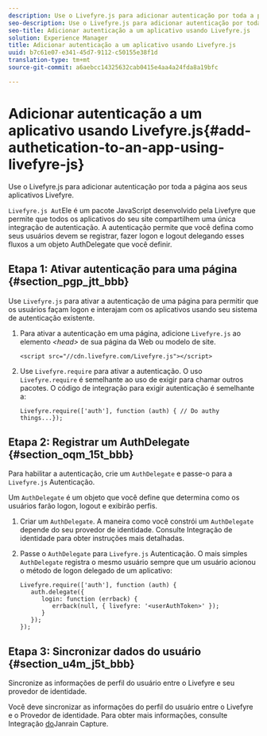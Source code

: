 ```yaml
---
description: Use o Livefyre.js para adicionar autenticação por toda a página aos seus aplicativos Livefyre.
seo-description: Use o Livefyre.js para adicionar autenticação por toda a página aos seus aplicativos Livefyre.
seo-title: Adicionar autenticação a um aplicativo usando Livefyre.js
solution: Experience Manager
title: Adicionar autenticação a um aplicativo usando Livefyre.js
uuid: b7c61e07-e341-45d7-9112-c50155e38f1d
translation-type: tm+mt
source-git-commit: a6aebcc14325632cab0415e4aa4a24fda8a19bfc

---
```



# Adicionar autenticação a um aplicativo usando Livefyre.js{#add-authetication-to-an-app-using-livefyre-js}

Use o Livefyre.js para adicionar autenticação por toda a página aos seus aplicativos Livefyre.

`Livefyre.js Aut`Ele é um pacote JavaScript desenvolvido pela Livefyre que permite que todos os aplicativos do seu site compartilhem uma única integração de autenticação. A autenticação permite que você defina como seus usuários devem se registrar, fazer logon e logout delegando esses fluxos a um objeto AuthDelegate que você definir.

## Etapa 1: Ativar autenticação para uma página {#section_pgp_jtt_bbb}

Use `Livefyre.js` para ativar a autenticação de uma página para permitir que os usuários façam logon e interajam com os aplicativos usando seu sistema de autenticação existente.

1. Para ativar a autenticação em uma página, adicione `Livefyre.js` ao elemento *&lt;head&gt;* de sua página da Web ou modelo de site.

   ```
   <script src="//cdn.livefyre.com/Livefyre.js"></script>
   ```

1. Use `Livefyre.require` para ativar a autenticação. O uso `Livefyre.require` é semelhante ao uso de exigir para chamar outros pacotes. O código de integração para exigir autenticação é semelhante a:

   ```
   Livefyre.require(['auth'], function (auth) { // Do authy things...});
   ```

## Etapa 2: Registrar um AuthDelegate {#section_oqm_15t_bbb}

Para habilitar a autenticação, crie um `AuthDelegate` e passe-o para a `Livefyre.js` Autenticação.

Um `AuthDelegate` é um objeto que você define que determina como os usuários farão logon, logout e exibirão perfis.

1. Criar um `AuthDelegate`. A maneira como você constrói um `AuthDelegate` depende do seu provedor de identidade. Consulte Integração de identidade para obter instruções mais detalhadas.

1. Passe o `AuthDelegate` para `Livefyre.js` Autenticação. O mais simples `AuthDelegate` registra o mesmo usuário sempre que um usuário acionou o método de logon delegado de um aplicativo:

   ```
   Livefyre.require(['auth'], function (auth) { 
      auth.delegate({ 
         login: function (errback) { 
            errback(null, { livefyre: '<userAuthToken>' }); 
         }    
      });  
   });
   ```

## Etapa 3: Sincronizar dados do usuário {#section_u4m_j5t_bbb}

Sincronize as informações de perfil do usuário entre o Livefyre e seu provedor de identidade.

Você deve sincronizar as informações do perfil do usuário entre o Livefyre e o Provedor de identidade. Para obter mais informações, consulte Integração [do](/help/implementation/c-livefyre-identity-comp/c-janrain-capture-backplane-comp.md)Janrain Capture.
